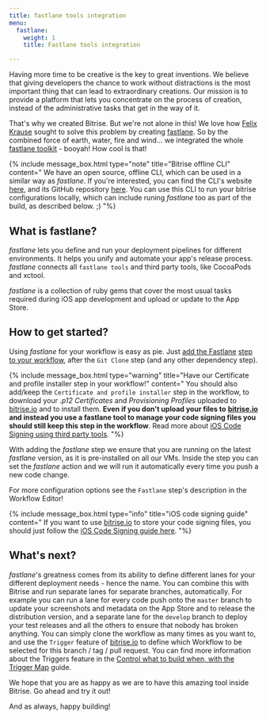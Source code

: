 ```yaml
---
title: fastlane tools integration
menu:
  fastlane:
    weight: 1
    title: Fastlane tools integration

---
```

Having more time to be creative is the key to great inventions.
We believe that giving developers the chance to work without distractions is the most important thing that can lead to extraordinary creations.
Our mission is to provide a platform that lets you concentrate on the process of creation,
instead of the administrative tasks that get in the way of it.

That's why we created Bitrise. But we're not alone in this!
We love how [Felix Krause](https://krausefx.com) sought to solve this problem by
creating [fastlane](https://fastlane.tools). So by the combined force of earth, water, fire and wind…
we integrated the whole [fastlane toolkit](https://fastlane.tools) - booyah! How cool is that!

{% include message_box.html type="note" title="Bitrise offline CLI" content=" We have an open source, offline CLI, which can be used in a similar way as _fastlane_. If you're interested, you can find the CLI's website [here](https://www.bitrise.io/cli), and its GitHub repository [here](https://github.com/bitrise-io/bitrise). You can use this CLI to run your bitrise configurations locally, which can include runing _fastlane_ too as part of the build, as described below. ;) "%} 

## What is fastlane?

_fastlane_ lets you define and run your deployment pipelines for different environments.
It helps you unify and automate your app's release process.
_fastlane_ connects all `fastlane tools` and third party tools, like CocoaPods and xctool.

_fastlane_ is a collection of ruby gems that cover the most usual tasks required during iOS app development
and upload or update to the App Store.

## How to get started?

Using _fastlane_ for your workflow is easy as pie. Just [add the ](/getting-started/manage-your-bitrise-workflow) [Fastlane](https://www.bitrise.io/integrations/steps/fastlane) [ step to your
workflow](/getting-started/manage-your-bitrise-workflow),
after the `Git Clone` step (and any other dependency step).

{% include message_box.html type="warning" title="Have our Certificate and profile installer step in your workflow!" content=" You should also add/keep the `Certificate and profile installer` step in the workflow, to download your _.p12 Certificates_ and _Provisioning Profiles_ uploaded to [bitrise.io](https://www.bitrise.io) and to install them. **Even if you don't upload your files to** [**bitrise.io**](https://www.bitrise.io) **and instead you use a fastlane tool to manage your code signing files you should still keep this step in the workflow**. Read more about [iOS Code Signing using third party tools](/ios/code-signing/#use-a-third-party-tool-to-manage-your-code-signing-files).
"%}

With adding the _fastlane_ step we ensure that you are running on the latest _fastlane_ version, as it is pre-installed on all our VMs. Inside the step you can set the _fastlane_ action and we will run it automatically every time you push a new code change.

For more configuration options see the `Fastlane` step's description in the Workflow Editor!

{% include message_box.html type="info" title="iOS code signing guide" content=" If you want to use [bitrise.io](https://www.bitrise.io) to store your code signing files, you should just follow the [iOS Code Signing guide here](/ios/code-signing/). "%}

## What's next?

_fastlane_'s greatness comes from its ability to define different lanes for your different deployment needs - hence the name.
You can combine this with Bitrise and run separate lanes for separate branches, automatically.
For example you can run a lane for every code push onto the `master` branch to update your
screenshots and metadata on the App Store and to release the distribution version,
and a separate lane for the `develop` branch to deploy your test releases
and all the others to ensure that nobody has broken anything.
You can simply clone the workflow as many times as you want to,
and use the `Trigger` feature of [bitrise.io](https://www.bitrise.io) to define
which Workflow to be selected for this branch / tag / pull request.
You can find more information about the Triggers feature in the
[Control what to build when, with the Trigger Map](/webhooks/trigger-map/) guide.

We hope that you are as happy as we are to have this amazing tool inside Bitrise. Go ahead and try it out!

And as always, happy building!
